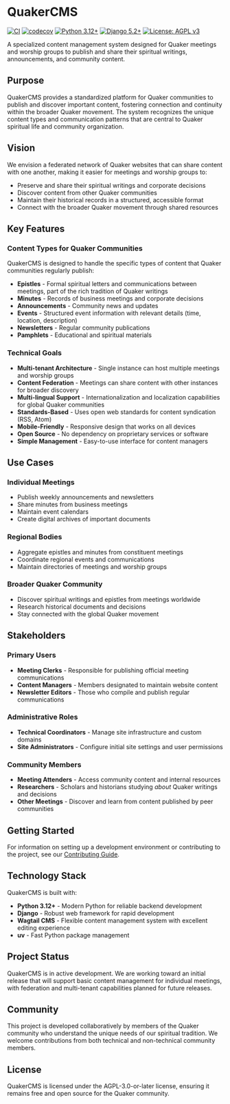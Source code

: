 # QuakerCMS

[![CI](https://github.com/WesternFriend/QuakerCMS/workflows/CI/badge.svg)](https://github.com/WesternFriend/QuakerCMS/actions)
[![codecov](https://codecov.io/gh/WesternFriend/QuakerCMS/graph/badge.svg?token=AH02J6RLBM)](https://codecov.io/gh/WesternFriend/QuakerCMS)
[![Python 3.12+](https://img.shields.io/badge/python-3.12+-blue.svg)](https://www.python.org/downloads/)
[![Django 5.2+](https://img.shields.io/badge/django-5.2+-green.svg)](https://djangoproject.com/)
[![License: AGPL v3](https://img.shields.io/badge/License-AGPL%20v3-blue.svg)](https://www.gnu.org/licenses/agpl-3.0)

A specialized content management system designed for Quaker meetings and worship groups to publish and share their spiritual writings, announcements, and community content.

## Purpose

QuakerCMS provides a standardized platform for Quaker communities to publish and discover important content, fostering connection and continuity within the broader Quaker movement. The system recognizes the unique content types and communication patterns that are central to Quaker spiritual life and community organization.

## Vision

We envision a federated network of Quaker websites that can share content with one another, making it easier for meetings and worship groups to:

- Preserve and share their spiritual writings and corporate decisions
- Discover content from other Quaker communities
- Maintain their historical records in a structured, accessible format
- Connect with the broader Quaker movement through shared resources

## Key Features

### Content Types for Quaker Communities

QuakerCMS is designed to handle the specific types of content that Quaker communities regularly publish:

- **Epistles** - Formal spiritual letters and communications between meetings, part of the rich tradition of Quaker writings
- **Minutes** - Records of business meetings and corporate decisions
- **Announcements** - Community news and updates
- **Events** - Structured event information with relevant details (time, location, description)
- **Newsletters** - Regular community publications
- **Pamphlets** - Educational and spiritual materials

### Technical Goals

- **Multi-tenant Architecture** - Single instance can host multiple meetings and worship groups
- **Content Federation** - Meetings can share content with other instances for broader discovery
- **Multi-lingual Support** - Internationalization and localization capabilities for global Quaker communities
- **Standards-Based** - Uses open web standards for content syndication (RSS, Atom)
- **Mobile-Friendly** - Responsive design that works on all devices
- **Open Source** - No dependency on proprietary services or software
- **Simple Management** - Easy-to-use interface for content managers

## Use Cases

### Individual Meetings

- Publish weekly announcements and newsletters
- Share minutes from business meetings
- Maintain event calendars
- Create digital archives of important documents

### Regional Bodies

- Aggregate epistles and minutes from constituent meetings
- Coordinate regional events and communications
- Maintain directories of meetings and worship groups

### Broader Quaker Community

- Discover spiritual writings and epistles from meetings worldwide
- Research historical documents and decisions
- Stay connected with the global Quaker movement

## Stakeholders

### Primary Users

- **Meeting Clerks** - Responsible for publishing official meeting communications
- **Content Managers** - Members designated to maintain website content
- **Newsletter Editors** - Those who compile and publish regular communications

### Administrative Roles

- **Technical Coordinators** - Manage site infrastructure and custom domains
- **Site Administrators** - Configure initial site settings and user permissions

### Community Members

- **Meeting Attenders** - Access community content and internal resources
- **Researchers** - Scholars and historians studying _about_ Quaker writings and decisions
- **Other Meetings** - Discover and learn from content published by peer communities

## Getting Started

For information on setting up a development environment or contributing to the project, see our [Contributing Guide](CONTRIBUTING.md).

## Technology Stack

QuakerCMS is built with:

- **Python 3.12+** - Modern Python for reliable backend development
- **Django** - Robust web framework for rapid development
- **Wagtail CMS** - Flexible content management system with excellent editing experience
- **uv** - Fast Python package management

## Project Status

QuakerCMS is in active development. We are working toward an initial release that will support basic content management for individual meetings, with federation and multi-tenant capabilities planned for future releases.

## Community

This project is developed collaboratively by members of the Quaker community who understand the unique needs of our spiritual tradition. We welcome contributions from both technical and non-technical community members.

## License

QuakerCMS is licensed under the AGPL-3.0-or-later license, ensuring it remains free and open source for the Quaker community.
